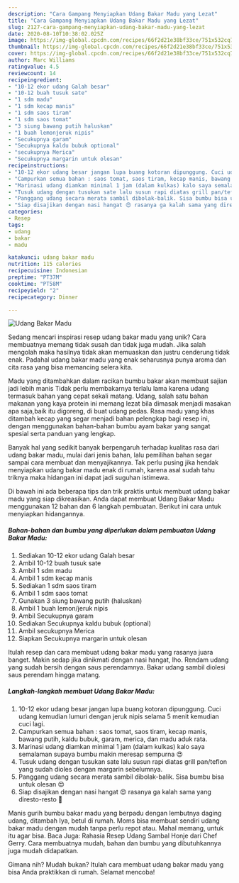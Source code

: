 ```yaml
---
description: "Cara Gampang Menyiapkan Udang Bakar Madu yang Lezat"
title: "Cara Gampang Menyiapkan Udang Bakar Madu yang Lezat"
slug: 2127-cara-gampang-menyiapkan-udang-bakar-madu-yang-lezat
date: 2020-08-10T10:38:02.025Z
image: https://img-global.cpcdn.com/recipes/66f2d21e38bf33ce/751x532cq70/udang-bakar-madu-foto-resep-utama.jpg
thumbnail: https://img-global.cpcdn.com/recipes/66f2d21e38bf33ce/751x532cq70/udang-bakar-madu-foto-resep-utama.jpg
cover: https://img-global.cpcdn.com/recipes/66f2d21e38bf33ce/751x532cq70/udang-bakar-madu-foto-resep-utama.jpg
author: Marc Williams
ratingvalue: 4.5
reviewcount: 14
recipeingredient:
- "10-12 ekor udang Galah besar"
- "10-12 buah tusuk sate"
- "1 sdm madu"
- "1 sdm kecap manis"
- "1 sdm saos tiram"
- "1 sdm saos tomat"
- "3 siung bawang putih haluskan"
- "1 buah lemonjeruk nipis"
- "Secukupnya garam"
- "Secukupnya kaldu bubuk optional"
- "secukupnya Merica"
- "Secukupnya margarin untuk olesan"
recipeinstructions:
- "10-12 ekor udang besar jangan lupa buang kotoran dipunggung. Cuci udang kemudian lumuri dengan jeruk nipis selama 5 menit kemudian cuci lagi."
- "Campurkan semua bahan : saos tomat, saos tiram, kecap manis, bawang putih, kaldu bubuk, garam, merica, dan madu aduk rata."
- "Marinasi udang diamkan minimal 1 jam (dalam kulkas) kalo saya semalaman supaya bumbu makin meresap sempurna 😍"
- "Tusuk udang dengan tusukan sate lalu susun rapi diatas grill pan/teflon yang sudah dioles dengan margarin sebelumnya."
- "Panggang udang secara merata sambil dibolak-balik. Sisa bumbu bisa untuk olesan 😍"
- "Siap disajikan dengan nasi hangat 😍 rasanya ga kalah sama yang diresto-resto 🥰"
categories:
- Resep
tags:
- udang
- bakar
- madu

katakunci: udang bakar madu 
nutrition: 115 calories
recipecuisine: Indonesian
preptime: "PT37M"
cooktime: "PT58M"
recipeyield: "2"
recipecategory: Dinner

---
```



![Udang Bakar Madu](https://img-global.cpcdn.com/recipes/66f2d21e38bf33ce/751x532cq70/udang-bakar-madu-foto-resep-utama.jpg)

Sedang mencari inspirasi resep udang bakar madu yang unik? Cara membuatnya memang tidak susah dan tidak juga mudah. Jika salah mengolah maka hasilnya tidak akan memuaskan dan justru cenderung tidak enak. Padahal udang bakar madu yang enak seharusnya punya aroma dan cita rasa yang bisa memancing selera kita.

Madu yang ditambahkan dalam racikan bumbu bakar akan membuat sajian jadi lebih manis Tidak perlu membakarnya terlalu lama karena udang termasuk bahan yang cepat sekali matang. Udang, salah satu bahan makanan yang kaya protein ini memang lezat bila dimasak menjadi masakan apa saja,baik itu digoreng, di buat udang pedas. Rasa madu yang khas ditambah kecap yang segar menjadi bahan pelengkap bagi resep ini, dengan menggunakan bahan-bahan bumbu ayam bakar yang sangat spesial serta panduan yang lengkap.

Banyak hal yang sedikit banyak berpengaruh terhadap kualitas rasa dari udang bakar madu, mulai dari jenis bahan, lalu pemilihan bahan segar sampai cara membuat dan menyajikannya. Tak perlu pusing jika hendak menyiapkan udang bakar madu enak di rumah, karena asal sudah tahu triknya maka hidangan ini dapat jadi suguhan istimewa.


Di bawah ini ada beberapa tips dan trik praktis untuk membuat udang bakar madu yang siap dikreasikan. Anda dapat membuat Udang Bakar Madu menggunakan 12 bahan dan 6 langkah pembuatan. Berikut ini cara untuk menyiapkan hidangannya.

<!--inarticleads1-->

##### Bahan-bahan dan bumbu yang diperlukan dalam pembuatan Udang Bakar Madu:

1. Sediakan 10-12 ekor udang Galah besar
1. Ambil 10-12 buah tusuk sate
1. Ambil 1 sdm madu
1. Ambil 1 sdm kecap manis
1. Sediakan 1 sdm saos tiram
1. Ambil 1 sdm saos tomat
1. Gunakan 3 siung bawang putih (haluskan)
1. Ambil 1 buah lemon/jeruk nipis
1. Ambil Secukupnya garam
1. Sediakan Secukupnya kaldu bubuk (optional)
1. Ambil secukupnya Merica
1. Siapkan Secukupnya margarin untuk olesan


Itulah resep dan cara membuat udang bakar madu yang rasanya juara banget. Makin sedap jika dinikmati dengan nasi hangat, lho. Rendam udang yang sudah bersih dengan saus perendamnya. Bakar udang sambil diolesi saus perendam hingga matang. 

<!--inarticleads2-->

##### Langkah-langkah membuat Udang Bakar Madu:

1. 10-12 ekor udang besar jangan lupa buang kotoran dipunggung. Cuci udang kemudian lumuri dengan jeruk nipis selama 5 menit kemudian cuci lagi.
1. Campurkan semua bahan : saos tomat, saos tiram, kecap manis, bawang putih, kaldu bubuk, garam, merica, dan madu aduk rata.
1. Marinasi udang diamkan minimal 1 jam (dalam kulkas) kalo saya semalaman supaya bumbu makin meresap sempurna 😍
1. Tusuk udang dengan tusukan sate lalu susun rapi diatas grill pan/teflon yang sudah dioles dengan margarin sebelumnya.
1. Panggang udang secara merata sambil dibolak-balik. Sisa bumbu bisa untuk olesan 😍
1. Siap disajikan dengan nasi hangat 😍 rasanya ga kalah sama yang diresto-resto 🥰


Manis gurih bumbu bakar madu yang berpadu dengan lembutnya daging udang, ditambah Iya, betul di rumah. Moms bisa membuat sendiri udang bakar madu dengan mudah tanpa perlu repot atau. Mahal memang, untuk itu agar bisa. Baca Juga: Rahasia Resep Udang Sambal Honje dari Chef Gerry. Cara membuatnya mudah, bahan dan bumbu yang dibutuhkannya juga mudah didapatkan. 

Gimana nih? Mudah bukan? Itulah cara membuat udang bakar madu yang bisa Anda praktikkan di rumah. Selamat mencoba!
